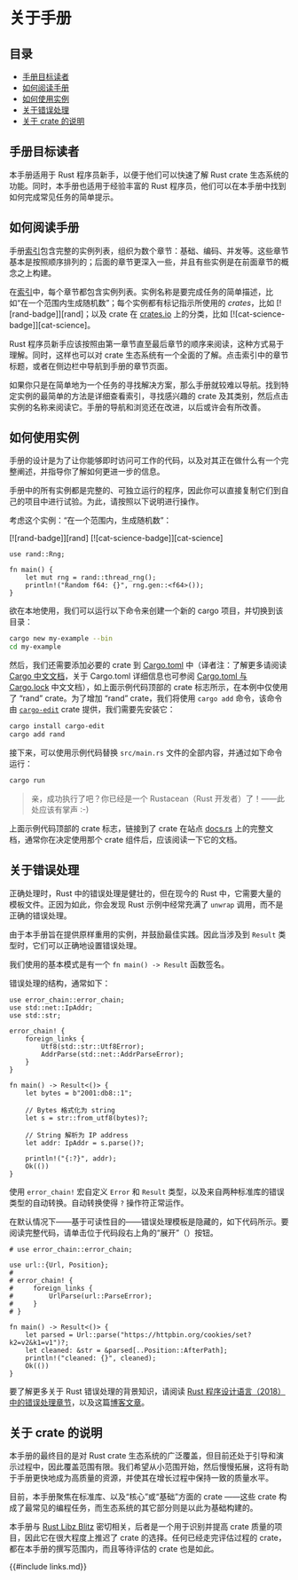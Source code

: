 # 关于手册

<!--
> [about.md](https://github.com/rust-lang-nursery/rust-cookbook/blob/master/src/about.md)
> <br />
> commit - b61c8e588ad8445de36cd5f28e99232b5f858a41 - 2020.06.01
-->

## 目录

- [手册目标读者](#手册目标读者)
- [如何阅读手册](#如何阅读手册)
- [如何使用实例](#如何使用实例)
- [关于错误处理](#关于错误处理)
- [关于 crate 的说明](#关于-crate-的说明)

## 手册目标读者

本手册适用于 Rust 程序员新手，以便于他们可以快速了解 Rust crate 生态系统的功能。同时，本手册也适用于经验丰富的 Rust 程序员，他们可以在本手册中找到如何完成常见任务的简单提示。

## 如何阅读手册

手册[索引][index]包含完整的实例列表，组织为数个章节：基础、编码、并发等。这些章节基本是按照顺序排列的；后面的章节更深入一些，并且有些实例是在前面章节的概念之上构建。

在[索引][index]中，每个章节都包含实例列表。实例名称是要完成任务的简单描述，比如“在一个范围内生成随机数”；每个实例都有标记指示所使用的 _crates_，比如 [![rand-badge]][rand]；以及 crate 在 [crates.io] 上的分类，比如 [![cat-science-badge]][cat-science]。

Rust 程序员新手应该按照由第一章节直至最后章节的顺序来阅读，这种方式易于理解。同时，这样也可以对 crate 生态系统有一个全面的了解。点击索引中的章节标题，或者在侧边栏中导航到手册的章节页面。

如果你只是在简单地为一个任务的寻找解决方案，那么手册就较难以导航。找到特定实例的最简单的方法是详细查看索引，寻找感兴趣的 crate 及其类别，然后点击实例的名称来阅读它。手册的导航和浏览还在改进，以后或许会有所改善。

## 如何使用实例

手册的设计是为了让你能够即时访问可工作的代码，以及对其正在做什么有一个完整阐述，并指导你了解如何更进一步的信息。

手册中的所有实例都是完整的、可独立运行的程序，因此你可以直接复制它们到自己的项目中进行试验。为此，请按照以下说明进行操作。

考虑这个实例：“在一个范围内，生成随机数”：

[![rand-badge]][rand] [![cat-science-badge]][cat-science]

```rust,edition2018
use rand::Rng;

fn main() {
    let mut rng = rand::thread_rng();
    println!("Random f64: {}", rng.gen::<f64>());
}
```

欲在本地使用，我们可以运行以下命令来创建一个新的 cargo 项目，并切换到该目录：

```sh
cargo new my-example --bin
cd my-example
```

然后，我们还需要添加必要的 crate 到 [Cargo.toml] 中（译者注：了解更多请阅读 [Cargo 中文文档](https://books.budshome.com/cargo)，关于 Cargo.toml 详细信息也可参阅 [Cargo.toml 与 Cargo.lock](https://books.budshome.com/cargo/guide/cargo-toml-vs-cargo-lock.html) 中文文档），如上面示例代码顶部的 crate 标志所示，在本例中仅使用了 “rand” crate。为了增加 “rand” crate，我们将使用 `cargo add` 命令，该命令由 [`cargo-edit`] crate 提供，我们需要先安装它：

```sh
cargo install cargo-edit
cargo add rand
```

接下来，可以使用示例代码替换 `src/main.rs` 文件的全部内容，并通过如下命令运行：

```sh
cargo run
```

> 亲，成功执行了吧？你已经是一个 Rustacean（Rust 开发者）了！——此处应该有掌声 :-)

上面示例代码顶部的 crate 标志，链接到了 crate 在站点 [docs.rs] 上的完整文档，通常你在决定使用那个 crate 组件后，应该阅读一下它的文档。

## 关于错误处理

正确处理时，Rust 中的错误处理是健壮的，但在现今的 Rust 中，它需要大量的模板文件。正因为如此，你会发现 Rust 示例中经常充满了 `unwrap` 调用，而不是正确的错误处理。

由于本手册旨在提供原样重用的实例，并鼓励最佳实践。因此当涉及到 `Result` 类型时，它们可以正确地设置错误处理。

我们使用的基本模式是有一个 `fn main() -> Result` 函数签名。

错误处理的结构，通常如下：

```rust,edition2018
use error_chain::error_chain;
use std::net::IpAddr;
use std::str;

error_chain! {
    foreign_links {
        Utf8(std::str::Utf8Error);
        AddrParse(std::net::AddrParseError);
    }
}

fn main() -> Result<()> {
    let bytes = b"2001:db8::1";

    // Bytes 格式化为 string
    let s = str::from_utf8(bytes)?;

    // String 解析为 IP address
    let addr: IpAddr = s.parse()?;

    println!("{:?}", addr);
    Ok(())
}

```

使用 `error_chain!` 宏自定义 `Error` 和 `Result` 类型，以及来自两种标准库的错误类型的自动转换。自动转换使得 `?` 操作符正常运作。

在默认情况下——基于可读性目的——错误处理模板是隐藏的，如下代码所示。要阅读完整代码，请单击位于代码段右上角的“展开”（<i class="fa fa-expand"></i>）按钮。

```rust,edition2018
# use error_chain::error_chain;

use url::{Url, Position};
#
# error_chain! {
#     foreign_links {
#         UrlParse(url::ParseError);
#     }
# }

fn main() -> Result<()> {
    let parsed = Url::parse("https://httpbin.org/cookies/set?k2=v2&k1=v1")?;
    let cleaned: &str = &parsed[..Position::AfterPath];
    println!("cleaned: {}", cleaned);
    Ok(())
}
```

要了解更多关于 Rust 错误处理的背景知识，请阅读 [Rust 程序设计语言（2018）中的错误处理章节][error-docs]，以及这篇[博客文章][error-blog]。

## 关于 crate 的说明

本手册的最终目的是对 Rust crate 生态系统的广泛覆盖，但目前还处于引导和演示过程中，因此覆盖范围有限。我们希望从小范围开始，然后慢慢拓展，这将有助于手册更快地成为高质量的资源，并使其在增长过程中保持一致的质量水平。

目前，本手册聚焦在标准库、以及“核心”或“基础”方面的 crate ——这些 crate 构成了最常见的编程任务，而生态系统的其它部分则是以此为基础构建的。

本手册与 [Rust Libz Blitz] 密切相关，后者是一个用于识别并提高 crate 质量的项目，因此它在很大程度上推迟了 crate 的选择。任何已经走完评估过程的 crate，都在本手册的撰写范围内，而且等待评估的 crate 也是如此。

{{#include links.md}}

[index]: intro.md
[error-docs]: https://books.budshome.com/rust-lang/ch09-00-error-handling.html
[error-blog]: https://brson.github.io/2016/11/30/starting-with-error-chain
[error-chain]: https://docs.rs/error-chain/
[Rust Libz Blitz]: https://internals.rust-lang.org/t/rust-libz-blitz/5184
[crates.io]: https://crates.io
[docs.rs]: https://docs.rs
[Cargo.toml]: http://doc.crates.io/manifest.html
[`cargo-edit`]: https://github.com/killercup/cargo-edit
